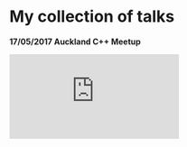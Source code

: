 # My collection of talks

**17/05/2017 Auckland C++ Meetup**

![transwarp - a header-only C++ library for task concurrency](https://raw.githubusercontent.com/bloomen/talks/cppmeetup_auckland_20170517/cppmeetup_auckland_20170517.pdf)

